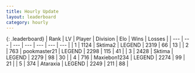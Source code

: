 ```yaml
---
title: Hourly Update
layout: leaderboard
category: hourly
---
```


{: .leaderboard}
| Rank | LV | Player | Division | Elo | Wins | Losses |
| --- | --- | --- | --- | --- | --- | --- |
| <span data-change="0">1</span> | 1124 | <span title="ID: 402846">Sktima2</span> | LEGEND | <span data-change="0">2319</span> | <span data-change="0">66</span> | <span data-change="0">13</span> |
| <span data-change="0">2</span> | 763 | <span title="ID: 652474">pookmaster21</span> | LEGEND | <span data-change="0">2298</span> | <span data-change="0">115</span> | <span data-change="0">41</span> |
| <span data-change="0">3</span> | 2428 | <span title="ID: 353063">Sktima</span> | LEGEND | <span data-change="0">2279</span> | <span data-change="0">98</span> | <span data-change="0">30</span> |
| <span data-change="0">4</span> | 716 | <span title="ID: 410122">Maxiebon1234</span> | LEGEND | <span data-change="0">2274</span> | <span data-change="0">99</span> | <span data-change="0">21</span> |
| <span data-change="0">5</span> | 374 | <span title="ID: 745153">Ataraxia</span> | LEGEND | <span data-change="0">2249</span> | <span data-change="0">211</span> | <span data-change="0">88</span> |